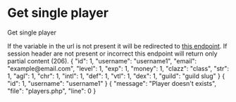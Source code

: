 # Get single player

<highlight>Get single player</highlight>

<note title="Url variable">
	If the variable in the url is not present it will be redirected to <a href="getAllPlayers.md">this endpoint</a>.
</note>

<note title="Session">
	If session header are not present or incorrect this endpoint will return only partial content (206).
</note>

<api-endpoint openapi-path="./../../data.yaml" endpoint="/players/{$username}" method="GET">
	<response type="200">
		<sample lang="JSON">
			{
				"id": 1,
				"username": "username1",
				"email": "example@email.com",
				"level": 1,
				"exp": 1,
				"money": 1,
				"clazz": "class",
				"str": 1,
				"agl": 1,
				"chr": 1,
				"intl": 1,
				"def": 1,
				"vtl": 1,
				"dex": 1,
				"guild": "guild slug"
			}
		</sample>
	</response>
	<response type="206">
		<sample lang="JSON">
			{
				"id": 1,
				"username": "username1"
			}
		</sample>
	</response>
	<response type="404">
		<sample lang="JSON">
			{
				"message": "Player doesn't exists",
				"file": "players.php",
				"line": 0
			}
		</sample>
	</response>
</api-endpoint>